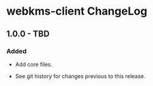 # webkms-client ChangeLog

## 1.0.0 - TBD

### Added
- Add core files.

- See git history for changes previous to this release.
